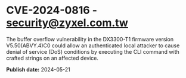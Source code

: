 # CVE-2024-0816 - security@zyxel.com.tw

The buffer overflow vulnerability in the DX3300-T1 firmware version V5.50(ABVY.4)C0 could allow an authenticated local attacker to cause denial of service (DoS) conditions by executing the CLI command with crafted strings on an affected device.

**Publish date:** 2024-05-21
